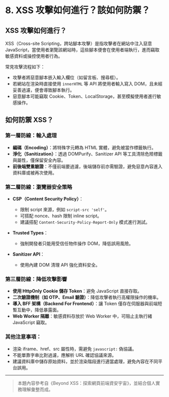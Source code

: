# 8. XSS 攻擊如何進行？該如何防禦？

## XSS 攻擊如何進行？

XSS（Cross-site Scripting，跨站腳本攻擊）是指攻擊者在網站中注入惡意 JavaScript，當使用者瀏覽該網站時，這些腳本便會在使用者端執行，進而竊取敏感資料或操控使用者行為。

常見攻擊流程如下：

- 攻擊者將惡意腳本嵌入輸入欄位（如留言板、搜尋框）。
- 若網站在渲染時直接使用 `innerHTML` 等 API 將使用者輸入寫入 DOM，且未經妥善過濾，便會導致腳本執行。
- 惡意腳本可能竊取 Cookie、Token、LocalStorage，甚至模擬使用者進行敏感操作。

## 如何防禦 XSS？

### 第一層防線：輸入處理

- **編碼（Encoding）**：將特殊字元轉為 HTML 實體，避免被當作標籤執行。
- **淨化（Sanitization）**：透過 DOMPurify、Sanitizer API 等工具清除危險標籤與屬性，僅保留安全內容。
- **前後端雙重驗證**：不僅前端要過濾，後端儲存前亦需驗證，避免惡意內容進入資料庫或被再次使用。

### 第二層防線：瀏覽器安全策略

- **CSP（Content Security Policy）**：

  - 限制 script 來源，例如 `script-src 'self'`。
  - 可搭配 nonce、hash 限制 inline script。
  - 建議搭配 `Content-Security-Policy-Report-Only` 模式進行測試。

- **Trusted Types**：

  - 強制開發者只能用受信任物件操作 DOM，降低誤用風險。

- **Sanitizer API**：

  - 使用內建 DOM 清理 API 強化資料安全。

### 第三層防線：降低攻擊影響

- **使用 HttpOnly Cookie 儲存 Token**：避免 JavaScript 直接存取。
- **二次驗證機制（如 OTP、Email 驗證）**：降低攻擊者執行高權限操作的機率。
- **導入 BFF 架構（Backend For Frontend）**：讓 Token 僅存在伺服器與前端短暫互動中，降低暴露面。
- **Web Worker 隔離**：敏感資料存放於 Web Worker 中，可阻止主執行緒 JavaScript 竊取。

### 其他注意事項：

- 渲染 iframe、href、src 屬性時，需避免 `javascript:` 偽協議。
- 不能單靠字串比對過濾，應解析 URL 確認協議來源。
- 建議資料庫中儲存原始資料，並於渲染階段進行適當處理，避免內容在不同平台誤用。

---

> 本題內容參考自《Beyond XSS：探索網頁前端資安宇宙》，並結合個人實務理解彙整而成。

